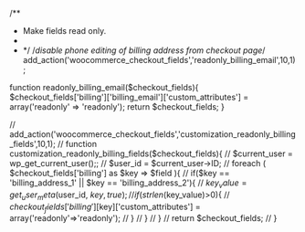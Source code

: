 /**
 * Make fields read only.
 * 
 * */
 /*disable phone editing of billing address from checkout page*/
 add_action('woocommerce_checkout_fields','readonly_billing_email',10,1);
 
 function readonly_billing_email($checkout_fields){
     $checkout_fields['billing']['billing_email']['custom_attributes'] = array('readonly' => 'readonly');
     return $checkout_fields;
 }
 
// add_action('woocommerce_checkout_fields','customization_readonly_billing_fields',10,1);
// function customization_readonly_billing_fields($checkout_fields){
//     $current_user = wp_get_current_user();;
//     $user_id = $current_user->ID;
//     foreach ( $checkout_fields['billing'] as $key => $field ){
//         if($key == 'billing_address_1' || $key == 'billing_address_2'){
//             $key_value = get_user_meta($user_id, $key, true);
//             if( strlen($key_value)>0){
//                 $checkout_fields['billing'][$key]['custom_attributes'] = array('readonly'=>'readonly');
//             }
//         }
//     }
//     return $checkout_fields;
// }
